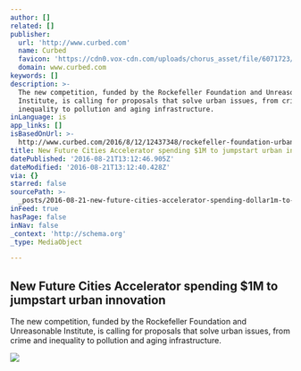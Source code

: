 ```yaml
---
author: []
related: []
publisher:
  url: 'http://www.curbed.com'
  name: Curbed
  favicon: 'https://cdn0.vox-cdn.com/uploads/chorus_asset/file/6071723/favicon__1_.0.ico'
  domain: www.curbed.com
keywords: []
description: >-
  The new competition, funded by the Rockefeller Foundation and Unreasonable
  Institute, is calling for proposals that solve urban issues, from crime and
  inequality to pollution and aging infrastructure.
inLanguage: is
app_links: []
isBasedOnUrl: >-
  http://www.curbed.com/2016/8/12/12437348/rockefeller-foundation-urban-problems-future-cities
title: New Future Cities Accelerator spending $1M to jumpstart urban innovation
datePublished: '2016-08-21T13:12:46.905Z'
dateModified: '2016-08-21T13:12:40.428Z'
via: {}
starred: false
sourcePath: >-
  _posts/2016-08-21-new-future-cities-accelerator-spending-dollar1m-to-jumpstart-urba.md
inFeed: true
hasPage: false
inNav: false
_context: 'http://schema.org'
_type: MediaObject

---
```

<article style=""><h1>New Future Cities Accelerator spending $1M to jumpstart urban innovation</h1><p>The new competition, funded by the Rockefeller Foundation and Unreasonable Institute, is calling for proposals that solve urban issues, from crime and inequality to pollution and aging infrastructure.</p><img src="https://cdn3.vox-cdn.com/uploads/chorus_image/image/50452745/Timber_Floor_Test_at_OSU_1__c__SOM.0.0.jpg" /></article>